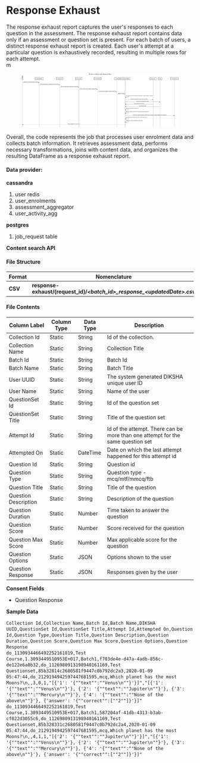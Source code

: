 # Response Exhaust

The response exhaust report captures the user's responses to each question in the assessment. The response exhaust report contains data only if an assessment or question set is present. For each batch of users, a distinct response exhaust report is created. Each user's attempt at a particular question is exhaustively recorded, resulting in multiple rows for each attempt.\
m

<figure><img src="../../../../../.gitbook/assets/Response exhaust.png" alt=""><figcaption></figcaption></figure>

Overall, the code represents the job that processes user enrolment data and collects batch information. It retrieves assessment data, performs necessary transformations, joins with content data, and organizes the resulting DataFrame as a response exhaust report.

#### Data provider: <a href="#file-structure.2" id="file-structure.2"></a>

**cassandra**

1. user redis
2. user\_enrolments
3. assessment\_aggregator
4. user\_activity\_agg

**postgres**

1. job\_request table

**Content search API**

#### File Structure <a href="#file-structure.2" id="file-structure.2"></a>

| **Format** | **Nomenclature**                                                                    | **Example**                                                  |
| ---------- | ----------------------------------------------------------------------------------- | ------------------------------------------------------------ |
| **CSV**    | **response-exhaust/{request\_id}/**_**\<batch\_id>\_response\_\<updatedDate>.csv**_ | _**do\_1130264512015646721166\_response\_26\_08\_2020.csv**_ |

#### File Contents <a href="#file-contents.2" id="file-contents.2"></a>

| **Column Label**     | **Column Type** | **Data Type** | **Description**                                                                 |
| -------------------- | --------------- | ------------- | ------------------------------------------------------------------------------- |
| Collection Id        | Static          | String        | Id of the collection.                                                           |
| Collection Name      | Static          | String        | Collection Title                                                                |
| Batch Id             | Static          | String        | Batch Id                                                                        |
| Batch Name           | Static          | String        | Batch Title                                                                     |
| User UUID            | Static          | String        | The system generated DIKSHA unique user ID                                      |
| User Name            | Static          | String        | Name of the user                                                                |
| QuestionSet Id       | Static          | String        | Id of the question set                                                          |
| QuestionSet Title    | Static          | String        | Title of the question set                                                       |
| Attempt Id           | Static          | String        | Id of the attempt. There can be more than one attempt for the same question set |
| Attempted On         | Static          | DateTime      | Date on which the last attempt happened for this attempt id                     |
| Question Id          | Static          | String        | Question id                                                                     |
| Question Type        | Static          | String        | Question type - mcq/mtf/mmcq/ftb                                                |
| Question Title       | Static          | String        | Title of the question                                                           |
| Question Description | Static          | String        | Description of the question                                                     |
| Question Duration    | Static          | Number        | Time taken to answer the question                                               |
| Question Score       | Static          | Number        | Score received for the question                                                 |
| Question Max Score   | Static          | Number        | Max applicable score for the question                                           |
| Question Options     | Static          | JSON          | Options shown to the user                                                       |
| Question Response    | Static          | JSON          | Responses given by the user                                                     |

**Consent Fields**

* Question Response

**Sample Data**

```csv
Collection Id,Collection Name,Batch Id,Batch Name,DIKSHA UUID,QuestionSet Id,QuestionSet Title,Attempt Id,Attempted On,Question Id,Question Type,Question Title,Question Description,Question Duration,Question Score,Question Max Score,Question Options,Question Response
do_1130934466492252161819,Test Course,1.3093449510953E+017,Batch1,f703de4e-d47a-4adb-856c-de122e6a0b32,do_1126980913198940161169,Test Questionset,85b32814c2680581f9447c0b792dc2a3,2020-01-09 05:47:44,do_2129194942597447681595,mcq,Which planet has the most Moons?\n,,3,0,1,"[{'1': '{""text"":""Venus\n""}'}]","[{'1': '{""text"":""Venus\n""}'}, {'2': '{""text"":""Jupiter\n""}'}, {'3': '{""text"":""Mercury\n""}'}, {'4': '{""text"":""None of the above\n""}'}, {'answer': '{""correct"":[""2""]}'}]"
do_1130934466492252161819,Test Course,1.3093449510953E+017,Batch1,587204af-41db-4313-b3ab-cf022d3055c6,do_1126980913198940161169,Test Questionset,85b328331c2680581f9447c0b792dc2a4,2020-01-09 05:47:44,do_2129194942597447681595,mcq,Which planet has the most Moons?\n,,4,1,1,"[{'2': '{""text"":""Jupiter\n""}'}]","[{'1': '{""text"":""Venus\n""}'}, {'2': '{""text"":""Jupiter\n""}'}, {'3': '{""text"":""Mercury\n""}'}, {'4': '{""text"":""None of the above\n""}'}, {'answer': '{""correct"":[""2""]}'}]"
```
